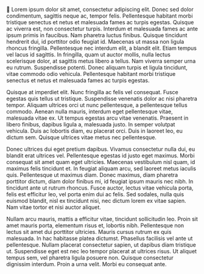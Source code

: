  Lorem ipsum dolor sit amet, consectetur adipiscing elit. Donec sed dolor condimentum, sagittis neque ac, tempor felis. Pellentesque habitant morbi tristique senectus et netus et malesuada fames ac turpis egestas. Quisque ac viverra est, non consectetur turpis. Interdum et malesuada fames ac ante ipsum primis in faucibus. Nam pharetra luctus finibus. Quisque tincidunt hendrerit dui, id porttitor odio feugiat id. Maecenas ut massa non ligula rhoncus fringilla. Pellentesque nec interdum elit, a blandit elit. Etiam tempus vel lacus id sagittis. In fringilla, quam ut auctor mollis, nulla lectus scelerisque dolor, at sagittis metus libero a tellus. Nam viverra semper urna eu rutrum. Suspendisse potenti. Donec aliquam turpis et ligula tincidunt, vitae commodo odio vehicula. Pellentesque habitant morbi tristique senectus et netus et malesuada fames ac turpis egestas.

Quisque at imperdiet elit. Nunc fringilla ac felis vel consequat. Fusce egestas quis tellus ut tristique. Suspendisse venenatis dolor ac nisi pharetra tempor. Aliquam ultrices orci ut nunc pellentesque, a pellentesque tellus commodo. Aenean nulla mauris, interdum eget pellentesque vitae, malesuada vitae ex. Ut tempus egestas arcu vitae venenatis. Praesent in libero finibus, dapibus ligula a, malesuada justo. In semper volutpat vehicula. Duis ac lobortis diam, eu placerat orci. Duis in laoreet leo, eu dictum sem. Quisque ultrices vitae metus nec pellentesque.

Donec ultrices dui eget pretium dapibus. Vivamus consectetur nulla dui, eu blandit erat ultrices vel. Pellentesque egestas id justo eget maximus. Morbi consequat sit amet quam eget ultricies. Maecenas vestibulum nisl quam, id maximus felis tincidunt et. In feugiat aliquam arcu, sed laoreet metus iaculis quis. Pellentesque ut maximus diam. Donec maximus, diam pharetra porttitor dictum, diam dolor finibus mi, id feugiat ipsum mauris nec nibh. In tincidunt ante ut rutrum rhoncus. Fusce auctor, lectus vitae vehicula porta, felis est efficitur leo, vel porta enim dui ac felis. Sed sodales, nulla quis euismod blandit, nisl ex tincidunt nisi, nec dictum lorem ex vitae sapien. Nam vitae tortor et nisi auctor aliquet.

Nullam arcu mauris, mattis a efficitur vitae, tincidunt sollicitudin leo. Proin sit amet mauris porta, elementum risus et, lobortis nibh. Pellentesque non lectus sit amet dui porttitor ultricies. Mauris cursus rutrum ex quis malesuada. In hac habitasse platea dictumst. Phasellus facilisis vel ante ut pellentesque. Nullam placerat consectetur sapien, ut dapibus diam tristique ut. Suspendisse eget est nec leo tempor placerat at ultrices risus. Ut aliquet tempus sem, vel pharetra ligula posuere non. Quisque consectetur dignissim interdum. Proin a urna velit. Morbi eu consequat ante.
